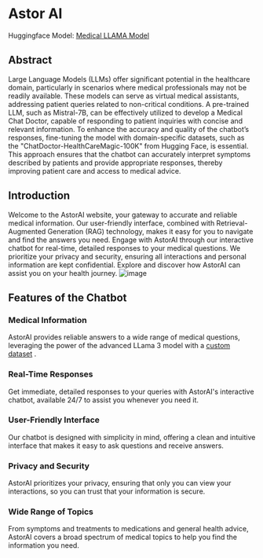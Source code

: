 # Astor AI

Huggingface Model: [Medical LLAMA Model](https://huggingface.co/srikar-v05/llama3-Medical-Chat)

## Abstract
Large Language Models (LLMs) offer significant potential in the healthcare domain, particularly in scenarios where medical professionals may not be readily available. These models can serve as virtual medical assistants, addressing patient queries related to non-critical conditions. A pre-trained LLM, such as Mistral-7B, can be effectively utilized to develop a Medical Chat Doctor, capable of responding to patient inquiries with concise and relevant information. To enhance the accuracy and quality of the chatbot’s responses, fine-tuning the model with domain-specific datasets, such as the "ChatDoctor-HealthCareMagic-100K" from Hugging Face, is essential. This approach ensures that the chatbot can accurately interpret symptoms described by patients and provide appropriate responses, thereby improving patient care and access to medical advice.

## Introduction
Welcome to the AstorAI website, your gateway to accurate and reliable medical information. Our user-friendly interface, combined with Retrieval-Augmented Generation (RAG) technology, makes it easy for you to navigate and find the answers you need. Engage with AstorAI through our interactive chatbot for real-time, detailed responses to your medical questions. We prioritize your privacy and security, ensuring all interactions and personal information are kept confidential. Explore and discover how AstorAI can assist you on your health journey.
![image](https://github.com/user-attachments/assets/61c9109a-1112-4442-9f4f-37c74277d34d)
## Features of the Chatbot

### Medical Information
AstorAI provides reliable answers to a wide range of medical questions, leveraging the power of the advanced LLama 3 model with a [custom dataset](https://huggingface.co/datasets/lavita/ChatDoctor-HealthCareMagic-100k) .


### Real-Time Responses
Get immediate, detailed responses to your queries with AstorAI's interactive chatbot, available 24/7 to assist you whenever you need it.


### User-Friendly Interface
Our chatbot is designed with simplicity in mind, offering a clean and intuitive interface that makes it easy to ask questions and receive answers.

### Privacy and Security
AstorAI prioritizes your privacy, ensuring that only you can view your interactions, so you can trust that your information is secure.

### Wide Range of Topics
From symptoms and treatments to medications and general health advice, AstorAI covers a broad spectrum of medical topics to help you find the information you need.

